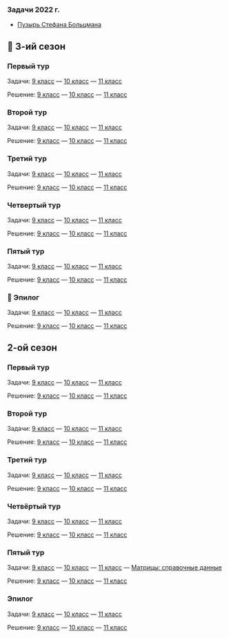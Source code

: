 ### Задачи 2022 г.
- [Пузырь Стефана Больцмана](https://files.fizmat.ga/lprcup-files/Задача_Пузырь_Стефана_Больцмана.pdf)

## 🎉 3-ий сезон
### Первый тур
Задачи: [9 класс](https://files.fizmat.ga/lprcup-files/09.s03.e01_ru.pdf) — [10 класс](https://files.fizmat.ga/lprcup-files/10.s03.e01_ru.pdf) — [11 класс](https://files.fizmat.ga/lprcup-files/11.s03.e01_ru.pdf)

Решение: [9 класс](https://files.fizmat.ga/lprcup-files/09.s03.e01_sol_ru.pdf) — [10 класс](https://files.fizmat.ga/lprcup-files/10.s03.e01_sol_ru.pdf) — [11 класс](https://files.fizmat.ga/lprcup-files/11.s03.e01_sol_ru.pdf)

### Второй тур
Задачи: [9 класс](https://files.fizmat.ga/lprcup-files/09.s03.e02_ru.pdf) — [10 класс](https://files.fizmat.ga/lprcup-files/10.s03.e02_ru.pdf) — [11 класс](https://files.fizmat.ga/lprcup-files/11.s03.e02_ru.pdf)

Решение: [9 класс](https://files.fizmat.ga/lprcup-files/09.s03.e02_sol_ru.pdf) — [10 класс](https://files.fizmat.ga/lprcup-files/10.s03.e02_sol_ru.pdf) — [11 класс](https://files.fizmat.ga/lprcup-files/11.s03.e02_sol_ru.pdf)

### Третий тур
Задачи: [9 класс](https://files.fizmat.ga/lprcup-files/09.s03.e03_ru.pdf) — [10 класс](https://files.fizmat.ga/lprcup-files/10.s03.e03_ru.pdf) — [11 класс](https://files.fizmat.ga/lprcup-files/11.s03.e03_ru.pdf)

Решение: [9 класс](https://files.fizmat.ga/lprcup-files/09.s03.e03_sol_ru.pdf) — [10 класс](https://files.fizmat.ga/lprcup-files/10.s03.e03_sol_ru.pdf) — [11 класс](https://files.fizmat.ga/lprcup-files/11.s03.e03_sol_ru.pdf)

### Четвертый тур
Задачи: [9 класс](https://files.fizmat.ga/lprcup-files/09.s03.e04_ru.pdf) — [10 класс](https://files.fizmat.ga/lprcup-files/10.s03.e04_ru.pdf) — [11 класс](https://files.fizmat.ga/lprcup-files/11.s03.e04_ru.pdf)

Решение: [9 класс](https://files.fizmat.ga/lprcup-files/09.s03.e04_sol_ru.pdf) — [10 класс](https://files.fizmat.ga/lprcup-files/10.s03.e04_sol_ru.pdf) — [11 класс](https://files.fizmat.ga/lprcup-files/11.s03.e04_sol_ru.pdf)

### Пятый тур
Задачи: [9 класс](https://files.fizmat.ga/lprcup-files/09.s03.e05_ru.pdf) — [10 класс](https://files.fizmat.ga/lprcup-files/10.s03.e05_ru.pdf) — [11 класс](https://files.fizmat.ga/lprcup-files/11.s03.e05_ru.pdf)

Решение: [9 класс](https://files.fizmat.ga/lprcup-files/09.s03.e05_sol_ru.pdf) — [10 класс](https://files.fizmat.ga/lprcup-files/10.s03.e05_sol_ru.pdf) — [11 класс](https://files.fizmat.ga/lprcup-files/11.s03.e05_sol_ru.pdf)

### 🎉 Эпилог
Задачи: [9 класс](https://files.fizmat.ga/lprcup-files/09.s03.epilogue_ru.pdf) — [10 класс](https://files.fizmat.ga/lprcup-files/10.s03.epilogue_ru.pdf) — [11 класс](https://files.fizmat.ga/lprcup-files/11.s03.epilogue_ru.pdf)

Решение: [9 класс](https://files.fizmat.ga/lprcup-files/09.s03.epilogue_sol_ru.pdf) — [10 класс](https://files.fizmat.ga/lprcup-files/10.s03.epilogue_sol_ru.pdf) — [11 класс](https://files.fizmat.ga/lprcup-files/11.s03.epilogue_sol_ru.pdf)


## 2-ой сезон
### Первый тур
Задачи: [9 класс](https://files.fizmat.ga/lprcup-files/09.s02.e01_ru.pdf) — [10 класс](https://files.fizmat.ga/lprcup-files/10.s02.e01_ru.pdf) — [11 класс](https://files.fizmat.ga/lprcup-files/11.s02.e01_ru.pdf)

Решение: [9 класс](https://files.fizmat.ga/lprcup-files/09.s02.e01_sol_ru.pdf) — [10 класс](https://files.fizmat.ga/lprcup-files/10.s02.e01_sol_ru.pdf) — [11 класс](https://files.fizmat.ga/lprcup-files/11.s02.e01_sol_ru.pdf)

### Второй тур
Задачи: [9 класс](https://files.fizmat.ga/lprcup-files/09.s02.e02_ru.pdf) — [10 класс](https://files.fizmat.ga/lprcup-files/10.s02.e02_ru.pdf) — [11 класс](https://files.fizmat.ga/lprcup-files/11.s02.e02_ru.pdf)

Решение: [9 класс](https://files.fizmat.ga/lprcup-files/09.s02.e02_sol_ru.pdf) — [10 класс](https://files.fizmat.ga/lprcup-files/10.s02.e02_sol_ru.pdf) — [11 класс](https://files.fizmat.ga/lprcup-files/11.s02.e02_sol_ru.pdf)

### Третий тур
Задачи: [9 класс](https://files.fizmat.ga/lprcup-files/09.s02.e03_ru.pdf) — [10 класс](https://files.fizmat.ga/lprcup-files/10.s02.e03_ru.pdf) — [11 класс](https://files.fizmat.ga/lprcup-files/11.s02.e03_ru.pdf)

Решение: [9 класс](https://files.fizmat.ga/lprcup-files/09.s02.e03_sol_ru.pdf) — [10 класс](https://files.fizmat.ga/lprcup-files/10.s02.e03_sol_ru.pdf) — [11 класс](https://files.fizmat.ga/lprcup-files/11.s02.e03_sol_ru.pdf)

### Четвёртый тур
Задачи: [9 класс](https://files.fizmat.ga/lprcup-files/09.s02.e04_ru.pdf) — [10 класс](https://files.fizmat.ga/lprcup-files/10.s02.e04_ru.pdf) — [11 класс](https://files.fizmat.ga/lprcup-files/11.s02.e04_ru.pdf)

Решение: [9 класс](https://files.fizmat.ga/lprcup-files/09.s02.e04_sol_ru.pdf) — [10 класс](https://files.fizmat.ga/lprcup-files/10.s02.e04_sol_ru.pdf) — [11 класс](https://files.fizmat.ga/lprcup-files/11.s02.e04_sol_ru.pdf)

### Пятый тур
Задачи: [9 класс](https://files.fizmat.ga/lprcup-files/09.s02.e05_ru.pdf) — [10 класс](https://files.fizmat.ga/lprcup-files/10.s02.e05_ru.pdf) — [11 класс](https://files.fizmat.ga/lprcup-files/11.s02.e05_ru.pdf) — [Матрицы: справочные данные](https://files.fizmat.ga/lprcup-files/Matrices.s02.e05_ru.pdf)

Решение: [9 класс](https://files.fizmat.ga/lprcup-files/09.s02.e05_sol_ru.pdf) — [10 класс](https://files.fizmat.ga/lprcup-files/10.s02.e05_sol_ru.pdf) — [11 класс](https://files.fizmat.ga/lprcup-files/11.s02.e05_sol_ru.pdf)

### Эпилог
Задачи: [9 класс](https://files.fizmat.ga/lprcup-files/09.s02.epilogue_ru.pdf) — [10 класс](https://files.fizmat.ga/lprcup-files/10.s02.epilogue_ru.pdf) — [11 класс](https://files.fizmat.ga/lprcup-files/11.s02.epilogue_ru.pdf)

Решение: [9 класс](https://files.fizmat.ga/lprcup-files/09.s02.epilogue_sol_ru.pdf) — [10 класс](https://files.fizmat.ga/lprcup-files/10.s02.epilogue_sol_ru.pdf) — [11 класс](https://files.fizmat.ga/lprcup-files/11.s02.epilogue_sol_ru.pdf)
